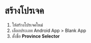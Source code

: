 
# สร้างโปรเจค

1. ให้สร้างโปรเจคใหม่
2. เลือกประเภท Android App > Blank App 
3. ตั้งชื่อ **Province Selector**